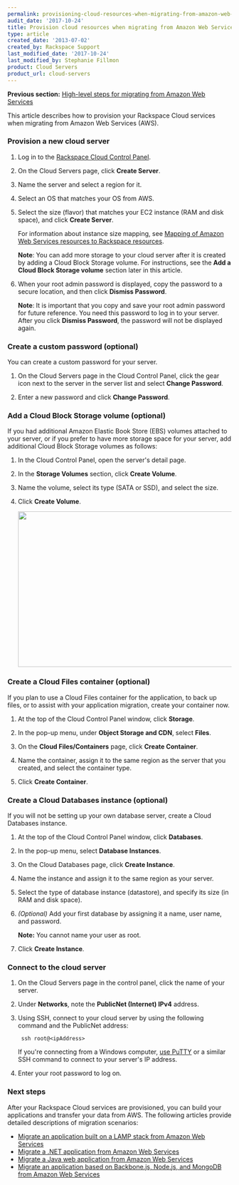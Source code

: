 ```yaml
---
permalink: provisioning-cloud-resources-when-migrating-from-amazon-web-services/
audit_date: '2017-10-24'
title: Provision cloud resources when migrating from Amazon Web Services
type: article
created_date: '2013-07-02'
created_by: Rackspace Support
last_modified_date: '2017-10-24'
last_modified_by: Stephanie Fillmon
product: Cloud Servers
product_url: cloud-servers
---
```


**Previous section:** [High-level steps for migrating from Amazon Web Services](/how-to/high-level-steps-for-migrating-from-amazon-web-services)

This article describes how to provision your Rackspace Cloud services when migrating from Amazon Web Services (AWS).

### Provision a new cloud server

1. Log in to the [Rackspace Cloud Control Panel](https://mycloud.rackspace.com).

2. On the Cloud Servers page, click **Create Server**.

3. Name the server and select a region for it.

4. Select an OS that matches your OS from AWS.

5. Select the size (flavor) that matches your EC2 instance (RAM and disk space), and click **Create Server**.

   For information about instance size mapping, see [Mapping of Amazon Web Services resources to Rackspace resources](/how-to/mapping-of-amazon-web-services-resources-to-rackspace-resources).

   **Note**: You can add more storage to your cloud server after it is created by adding a Cloud Block Storage volume. For instructions, see the **Add a Cloud Block Storage volume** section later in this article.

6. When your root admin password is displayed, copy the password to a secure location, and then click **Dismiss Password**.

    **Note**: It is important that you copy and save your root admin password for future reference. You need this password to log in to your server. After you click **Dismiss Password**, the password will not be displayed again.

### Create a custom password (optional)

You can create a custom password for your server.

1. On the Cloud Servers page in the Cloud Control Panel, click the gear icon next to the server in the server list and select **Change Password**.

2. Enter a new password and click **Change Password**.

### Add a Cloud Block Storage volume (optional)

If you had additional Amazon Elastic Book Store (EBS) volumes attached to your server, or if you prefer to have more storage space for your server, add additional Cloud Block Storage volumes as follows:

1. In the Cloud Control Panel, open the server's detail page.

2. In the **Storage Volumes** section, click **Create Volume**.

3. Name the volume, select its type (SATA or SSD), and select the size.

4. Click **Create Volume**.

    <img alt="" height="349" src="{% asset_path cloud-servers/provisioning-cloud-resources-when-migrating-from-amazon-web-services/Step%201-3.png %}" width="543" />

### Create a Cloud Files container (optional)

If you plan to use a Cloud Files container for the application, to back up files, or to assist with your application migration, create your container now.

1. At the top of the Cloud Control Panel window, click **Storage**.

2. In the pop-up menu, under **Object Storage and CDN**, select **Files**.

3. On the **Cloud Files/Containers** page, click **Create Container**.

4. Name the container, assign it to the same region as the server that you created, and select the container type.

5. Click **Create Container**.

### Create a Cloud Databases instance (optional)

If you will not be setting up your own database server, create a Cloud Databases instance.

1. At the top of the Cloud Control Panel window, click **Databases**.

2. In the pop-up menu, select **Database Instances**.

3. On the Cloud Databases page, click **Create Instance**.

4. Name the instance and assign it to the same region as your server.

5. Select the type of database instance (datastore), and specify its size (in RAM and disk space).

6. *(Optional)* Add your first database by assigning it a name, user name, and password.

    **Note:** You cannot name your user as root.

7. Click **Create Instance**.

### Connect to the cloud server

1. On the Cloud Servers page in the control panel, click the name of your server.

2. Under **Networks**, note the **PublicNet (Internet) IPv4** address.

3. Using SSH, connect to your cloud server by using the following command and the PublicNet address:

        ssh root@<ipAddress>

    If you're connecting from a Windows computer, [use PuTTY](/how-to/connecting-to-linux-from-windows-by-using-putty) or a similar SSH command to connect to your server's IP address.

4. Enter your root password to log on.

### Next steps

After your Rackspace Cloud services are provisioned, you can build your applications and transfer your data from AWS. The following articles provide detailed descriptions of migration scenarios:

- [Migrate an application built on a LAMP stack from Amazon Web Services](/how-to/migrating-an-application-built-on-a-lamp-stack-from-amazon-web-services)
- [Migrate a .NET application from Amazon Web Services](/how-to/migrating-a-net-application-from-amazon-web-services)
- [Migrate a Java web application from Amazon Web Services](/how-to/migrating-a-java-web-application-from-amazon-web-services)
- [Migrate an application based on Backbone.js, Node.js, and MongoDB from Amazon Web Services](/how-to/migrating-an-application-based-on-backbonejs-nodejs-and-mongodb-from-amazon-web-services)
